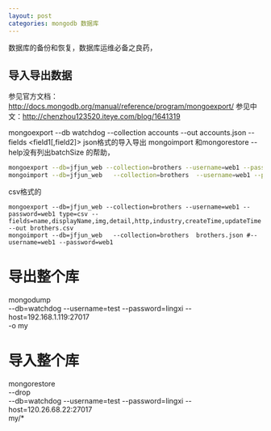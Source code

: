 ```yaml
---
layout: post
categories: mongodb 数据库
---
```


数据库的备份和恢复，数据库运维必备之良药，

## 导入导出数据
参见官方文档：
http://docs.mongodb.org/manual/reference/program/mongoexport/
参见中文：http://chenzhou123520.iteye.com/blog/1641319

mongoexport --db watchdog --collection accounts --out accounts.json
--fields <field1[,field2]>
json格式的导入导出
mongoimport 和mongorestore --help没有列出batchSize 的帮助，

```bash
mongoexport --db=jfjun_web --collection=brothers --username=web1 --password=web1  --out brothers.json
mongoimport --db=jfjun_web   --collection=brothers  --username=web1 --password=web1 brothers.json
```

csv格式的
```
mongoexport --db=jfjun_web --collection=brothers --username=web1 --password=web1 type=csv --fields=name,displayName,img,detail,http,industry,createTime,updateTime --out brothers.csv
mongoimport --db=jfjun_web   --collection=brothers  brothers.json #--username=web1 --password=web1 

```


# 导出整个库
mongodump \
--db=watchdog --username=test --password=lingxi --host=192.168.1.119:27017 \
-o my
# 导入整个库
mongorestore \
--drop   \
--db=watchdog --username=test --password=lingxi --host=120.26.68.22:27017 \
my/*
```